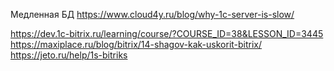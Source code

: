 Медленная БД https://www.cloud4y.ru/blog/why-1c-server-is-slow/

https://dev.1c-bitrix.ru/learning/course/?COURSE_ID=38&LESSON_ID=3445
https://maxiplace.ru/blog/bitrix/14-shagov-kak-uskorit-bitrix/
https://jeto.ru/help/1s-bitriks
